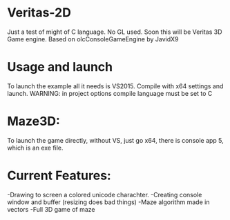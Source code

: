 # Veritas-2D
Just a test of might of C language. No GL used. Soon this will be Veritas 3D Game engine. Based on olcConsoleGameEngine by JavidX9

# Usage and launch
To launch the example all it needs is VS2015. Compile with x64 settings and launch. WARNING: in project options compile language must be set to C

# Maze3D: 
To launch the game directly, without VS, just go x64, there is console app 5, which is an exe file.

# Current Features:
-Drawing to screen a colored unicode charachter. 
-Creating console window and buffer (resizing does bad things)
-Maze algorithm made in vectors
-Full 3D game of maze
